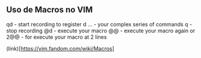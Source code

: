 ## Uso de Macros no VIM

qd - start recording to register d
... - your complex series of commands
q - stop recording
@d - execute your macro
@@ - execute your macro again
or
2@@ - for execute your macro at 2 lines

(link)[https://vim.fandom.com/wiki/Macros]
